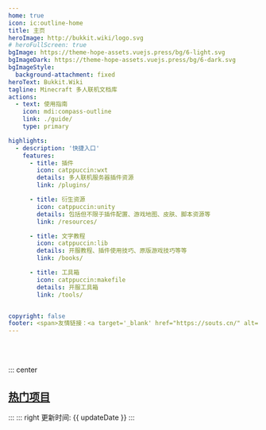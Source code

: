 ```yaml
---
home: true
icon: ic:outline-home
title: 主页
heroImage: http://bukkit.wiki/logo.svg
# heroFullScreen: true
bgImage: https://theme-hope-assets.vuejs.press/bg/6-light.svg
bgImageDark: https://theme-hope-assets.vuejs.press/bg/6-dark.svg
bgImageStyle:
  background-attachment: fixed
heroText: Bukkit.Wiki
tagline: Minecraft 多人联机文档库
actions:
  - text: 使用指南
    icon: mdi:compass-outline
    link: ./guide/
    type: primary

highlights:
  - description: '快捷入口'
    features:
      - title: 插件
        icon: catppuccin:wxt
        details: 多人联机服务器插件资源
        link: /plugins/

      - title: 衍生资源
        icon: catppuccin:unity
        details: 包括但不限于插件配置、游戏地图、皮肤、脚本资源等
        link: /resources/

      - title: 文字教程
        icon: catppuccin:lib
        details: 开服教程、插件使用技巧、原版游戏技巧等等
        link: /books/

      - title: 工具箱
        icon: catppuccin:makefile
        details: 开服工具箱
        link: /tools/


copyright: false
footer: <span>友情链接：<a target='_blank' href="https://souts.cn/" alt="Souts博客">Souts</a></span><span> - </span><a target='_blank' href="https://breeze.snly.cc/" alt="铃音论坛">铃音论坛</a><br/>BukkitWiki | 版权所有 © 2024
---
```

<script setup>
const updateDate = '2024/9/11'
const data = [
  {
    name: 'Taboolib',
    desc: '跨平台服务端插件开发框架'
  },
  {
    name: 'Trmenu',
    desc: '菜单'
  },
  {
    name: 'MythicMobs',
    desc: '',

  }
]

</script>

<br>
<br>

::: center 
<h2 class='vp-feature-header'><a class="header-anchor" id="热门项目" href="#热门项目"  style="font-weight:600;color: var(--text-color-lighter);">热门项目</a></h2>
:::
::: right
更新时间: {{ updateDate }}
:::

<div class="vp-card-container">
  <SiteInfo
    v-for="i in data"
    style="height: 220px;width: 320px"
    :name="i.name"
    :desc="i.desc"
    :url="i.url?i.url:('https://bukkit.wiki/plugins/plugins/'+i.name.toLowerCase())"
    :logo="i.logo?i.logo:('http://bukkit.wiki/logo.svg')"
    :preview="i.preview?i.preview:('http://bukkit.wiki/assets/image/card.png')"
  />
</div>